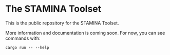 # The STAMINA Toolset

This is the public repository for the STAMINA Toolset.

More information and documentation is coming soon. For now, you can see commands with:

```
cargo run -- --help
```


